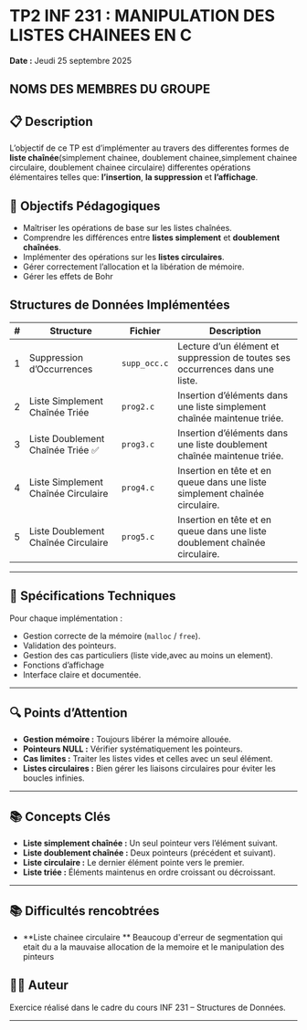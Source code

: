 # TP2 INF 231 : MANIPULATION DES LISTES CHAINEES EN  C

**Date :** Jeudi 25 septembre 2025

## NOMS DES MEMBRES DU GROUPE



## 📋 Description
L’objectif  de ce TP est d’implémenter  au travers des differentes formes de **liste chaînée**(simplement chainee, doublement chainee,simplement chainee circulaire, doublement chainee circulaire) differentes opérations  élémentaires telles que: **l’insertion**, **la suppression** et **l’affichage**.



## 🎯 Objectifs Pédagogiques

- Maîtriser les opérations de base sur les listes chaînées.  
- Comprendre les différences entre **listes simplement** et **doublement chaînées**.  
- Implémenter des opérations sur les **listes circulaires**.  
- Gérer correctement l’allocation et la libération de mémoire.
- Gérer les effets de Bohr


##  Structures de Données Implémentées

| # | Structure | Fichier | Description |
|---|-----------|---------|------------|
| 1 | Suppression d’Occurrences | `supp_occ.c` | Lecture d’un élément et suppression de toutes ses occurrences dans une liste. |
| 2 | Liste Simplement Chaînée Triée | `prog2.c` | Insertion d’éléments dans une liste simplement chaînée maintenue triée. |
| 3 | Liste Doublement Chaînée Triée ✅ | `prog3.c` | Insertion d’éléments dans une liste doublement chaînée maintenue triée. |
| 4 | Liste Simplement Chaînée Circulaire | `prog4.c` | Insertion en tête et en queue dans une liste simplement chaînée circulaire. |
| 5 | Liste Doublement Chaînée Circulaire | `prog5.c` | Insertion en tête et en queue dans une liste doublement chaînée circulaire. |

---

## 📝 Spécifications Techniques

Pour chaque implémentation :  

- Gestion correcte de la mémoire (`malloc` / `free`).  
- Validation des pointeurs.  
- Gestion des cas particuliers (liste vide,avec au moins un element).  
- Fonctions d’affichage  
- Interface claire et documentée.

---

## 🔍 Points d’Attention

- **Gestion mémoire :** Toujours libérer la mémoire allouée.  
- **Pointeurs NULL :** Vérifier systématiquement les pointeurs.  
- **Cas limites :** Traiter les listes vides et celles avec un seul élément.  
- **Listes circulaires :** Bien gérer les liaisons circulaires pour éviter les boucles infinies.

---

## 📚 Concepts Clés

- **Liste simplement chaînée :** Un seul pointeur vers l’élément suivant.  
- **Liste doublement chaînée :** Deux pointeurs (précédent et suivant).  
- **Liste circulaire :** Le dernier élément pointe vers le premier.  
- **Liste triée :** Éléments maintenus en ordre croissant ou décroissant.

---
## 📚 Difficultés rencobtrées
- **Liste chainee circulaire ** Beaucoup d'erreur de segmentation qui etait du a la mauvaise allocation de la memoire et le manipulation des pinteurs

## 👨‍💻 Auteur

Exercice réalisé dans le cadre du cours INF 231 – Structures de Données.

---


